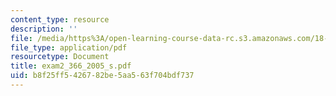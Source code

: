 ```yaml
---
content_type: resource
description: ''
file: /media/https%3A/open-learning-course-data-rc.s3.amazonaws.com/18-366-random-walks-and-diffusion-fall-2006/b8f25ff5426782be5aa563f704bdf737_exam2_366_2005_s.pdf
file_type: application/pdf
resourcetype: Document
title: exam2_366_2005_s.pdf
uid: b8f25ff5-4267-82be-5aa5-63f704bdf737
---
```


